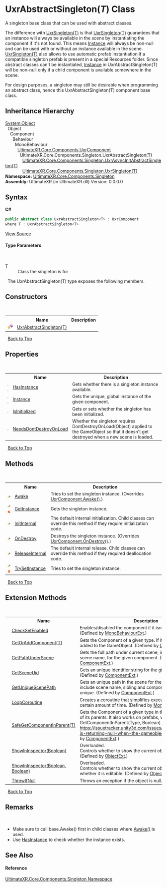 # UxrAbstractSingleton(*T*) Class
 


A singleton base class that can be used with abstract classes.

The difference with <a href="T_UltimateXR_Core_Components_Singleton_UxrSingleton_1">UxrSingleton(T)</a> is that <a href="T_UltimateXR_Core_Components_Singleton_UxrSingleton_1">UxrSingleton(T)</a> guarantees that an instance will always be available in the scene by instantiating the component if it's not found. This means <a href="P_UltimateXR_Core_Components_Singleton_UxrSingleton_1_Instance">Instance</a> will always be non-null and can be used with or without an instance available in the scene. <a href="T_UltimateXR_Core_Components_Singleton_UxrSingleton_1">UxrSingleton(T)</a> also allows to use automatic prefab instantiation if a compatible singleton prefab is present in a special Resources folder. Since abstract classes can't be instantiated, <a href="P_UltimateXR_Core_Components_Singleton_UxrAbstractSingleton_1_Instance">Instance</a> in UxrAbstractSingleton(T) will be non-null only if a child component is available somewhere in the scene.

For design purposes, a singleton may still be desirable when programming an abstract class, hence this UxrAbstractSingleton(T) component base class.



## Inheritance Hierarchy
<a href="https://docs.microsoft.com/dotnet/api/system.object" target="_blank" rel="noopener noreferrer">System.Object</a><br />&nbsp;&nbsp;Object<br />&nbsp;&nbsp;&nbsp;&nbsp;Component<br />&nbsp;&nbsp;&nbsp;&nbsp;&nbsp;&nbsp;Behaviour<br />&nbsp;&nbsp;&nbsp;&nbsp;&nbsp;&nbsp;&nbsp;&nbsp;MonoBehaviour<br />&nbsp;&nbsp;&nbsp;&nbsp;&nbsp;&nbsp;&nbsp;&nbsp;&nbsp;&nbsp;<a href="T_UltimateXR_Core_Components_UxrComponent">UltimateXR.Core.Components.UxrComponent</a><br />&nbsp;&nbsp;&nbsp;&nbsp;&nbsp;&nbsp;&nbsp;&nbsp;&nbsp;&nbsp;&nbsp;&nbsp;UltimateXR.Core.Components.Singleton.UxrAbstractSingleton(T)<br />&nbsp;&nbsp;&nbsp;&nbsp;&nbsp;&nbsp;&nbsp;&nbsp;&nbsp;&nbsp;&nbsp;&nbsp;&nbsp;&nbsp;<a href="T_UltimateXR_Core_Components_Singleton_UxrAsyncInitAbstractSingleton_1">UltimateXR.Core.Components.Singleton.UxrAsyncInitAbstractSingleton(T)</a><br />&nbsp;&nbsp;&nbsp;&nbsp;&nbsp;&nbsp;&nbsp;&nbsp;&nbsp;&nbsp;&nbsp;&nbsp;&nbsp;&nbsp;<a href="T_UltimateXR_Core_Components_Singleton_UxrSingleton_1">UltimateXR.Core.Components.Singleton.UxrSingleton(T)</a><br />
**Namespace:**&nbsp;<a href="N_UltimateXR_Core_Components_Singleton">UltimateXR.Core.Components.Singleton</a><br />**Assembly:**&nbsp;UltimateXR (in UltimateXR.dll) Version: 0.0.0.0

## Syntax

**C#**<br />
``` C#
public abstract class UxrAbstractSingleton<T> : UxrComponent
where T : UxrAbstractSingleton<T>

```

<a href="UltimateXR/Scripts/Core/Components/Singleton/UxrAbstractSingleton.cs" rel="noopener noreferrer" title="View the source code">View Source</a><br />

#### Type Parameters
&nbsp;<dl><dt>T</dt><dd>Class the singleton is for</dd></dl>&nbsp;
The UxrAbstractSingleton(T) type exposes the following members.


## Constructors
&nbsp;<table><tr><th></th><th>Name</th><th>Description</th></tr><tr><td>![Protected method](media/protmethod.gif "Protected method")</td><td><a href="M_UltimateXR_Core_Components_Singleton_UxrAbstractSingleton_1__ctor">UxrAbstractSingleton(T)</a></td><td /></tr></table>&nbsp;
<a href="#uxrabstractsingleton(*t*)-class">Back to Top</a>

## Properties
&nbsp;<table><tr><th></th><th>Name</th><th>Description</th></tr><tr><td>![Public property](media/pubproperty.gif "Public property")![Static member](media/static.gif "Static member")</td><td><a href="P_UltimateXR_Core_Components_Singleton_UxrAbstractSingleton_1_HasInstance">HasInstance</a></td><td>
Gets whether there is a singleton instance available.</td></tr><tr><td>![Public property](media/pubproperty.gif "Public property")![Static member](media/static.gif "Static member")</td><td><a href="P_UltimateXR_Core_Components_Singleton_UxrAbstractSingleton_1_Instance">Instance</a></td><td>
Gets the unique, global instance of the given component.</td></tr><tr><td>![Public property](media/pubproperty.gif "Public property")</td><td><a href="P_UltimateXR_Core_Components_Singleton_UxrAbstractSingleton_1_IsInitialized">IsInitialized</a></td><td>
Gets or sets whether the singleton has been initialized.</td></tr><tr><td>![Protected property](media/protproperty.gif "Protected property")</td><td><a href="P_UltimateXR_Core_Components_Singleton_UxrAbstractSingleton_1_NeedsDontDestroyOnLoad">NeedsDontDestroyOnLoad</a></td><td>
Whether the singleton requires DontDestroyOnLoad(Object) applied to the GameObject so that it doesn't get destroyed when a new scene is loaded.</td></tr></table>&nbsp;
<a href="#uxrabstractsingleton(*t*)-class">Back to Top</a>

## Methods
&nbsp;<table><tr><th></th><th>Name</th><th>Description</th></tr><tr><td>![Protected method](media/protmethod.gif "Protected method")</td><td><a href="M_UltimateXR_Core_Components_Singleton_UxrAbstractSingleton_1_Awake">Awake</a></td><td>
Tries to set the singleton instance.
 (Overrides <a href="M_UltimateXR_Core_Components_UxrComponent_Awake">UxrComponent.Awake()</a>.)</td></tr><tr><td>![Protected method](media/protmethod.gif "Protected method")![Static member](media/static.gif "Static member")</td><td><a href="M_UltimateXR_Core_Components_Singleton_UxrAbstractSingleton_1_GetInstance">GetInstance</a></td><td>
Gets the singleton instance.</td></tr><tr><td>![Protected method](media/protmethod.gif "Protected method")</td><td><a href="M_UltimateXR_Core_Components_Singleton_UxrAbstractSingleton_1_InitInternal">InitInternal</a></td><td>
The default internal initialization. Child classes can override this method if they require initialization code.</td></tr><tr><td>![Protected method](media/protmethod.gif "Protected method")</td><td><a href="M_UltimateXR_Core_Components_Singleton_UxrAbstractSingleton_1_OnDestroy">OnDestroy</a></td><td>
Destroys the singleton instance.
 (Overrides <a href="M_UltimateXR_Core_Components_UxrComponent_OnDestroy">UxrComponent.OnDestroy()</a>.)</td></tr><tr><td>![Protected method](media/protmethod.gif "Protected method")</td><td><a href="M_UltimateXR_Core_Components_Singleton_UxrAbstractSingleton_1_ReleaseInternal">ReleaseInternal</a></td><td>
The default internal release. Child classes can override this method if they required deallocation code.</td></tr><tr><td>![Protected method](media/protmethod.gif "Protected method")![Static member](media/static.gif "Static member")</td><td><a href="M_UltimateXR_Core_Components_Singleton_UxrAbstractSingleton_1_TrySetInstance">TrySetInstance</a></td><td>
Tries to set the singleton instance.</td></tr></table>&nbsp;
<a href="#uxrabstractsingleton(*t*)-class">Back to Top</a>

## Extension Methods
&nbsp;<table><tr><th></th><th>Name</th><th>Description</th></tr><tr><td>![Public Extension Method](media/pubextension.gif "Public Extension Method")</td><td><a href="M_UltimateXR_Extensions_Unity_MonoBehaviourExt_CheckSetEnabled">CheckSetEnabled</a></td><td>
Enables/disabled the component if it isn't enabled already.
 (Defined by <a href="T_UltimateXR_Extensions_Unity_MonoBehaviourExt">MonoBehaviourExt</a>.)</td></tr><tr><td>![Public Extension Method](media/pubextension.gif "Public Extension Method")</td><td><a href="M_UltimateXR_Extensions_Unity_ComponentExt_GetOrAddComponent__1">GetOrAddComponent(T)</a></td><td>
Gets the Component of a given type. If it doesn't exist, it is added to the GameObject.
 (Defined by <a href="T_UltimateXR_Extensions_Unity_ComponentExt">ComponentExt</a>.)</td></tr><tr><td>![Public Extension Method](media/pubextension.gif "Public Extension Method")</td><td><a href="M_UltimateXR_Extensions_Unity_ComponentExt_GetPathUnderScene">GetPathUnderScene</a></td><td>
Gets the full path under current scene, including all parents, but scene name, for the given component.
 (Defined by <a href="T_UltimateXR_Extensions_Unity_ComponentExt">ComponentExt</a>.)</td></tr><tr><td>![Public Extension Method](media/pubextension.gif "Public Extension Method")</td><td><a href="M_UltimateXR_Extensions_Unity_ComponentExt_GetSceneUid">GetSceneUid</a></td><td>
Gets an unique identifier string for the given component.
 (Defined by <a href="T_UltimateXR_Extensions_Unity_ComponentExt">ComponentExt</a>.)</td></tr><tr><td>![Public Extension Method](media/pubextension.gif "Public Extension Method")</td><td><a href="M_UltimateXR_Extensions_Unity_ComponentExt_GetUniqueScenePath">GetUniqueScenePath</a></td><td>
Gets an unique path in the scene for the given component. It will include scene name, sibling and component indices to make it unique.
 (Defined by <a href="T_UltimateXR_Extensions_Unity_ComponentExt">ComponentExt</a>.)</td></tr><tr><td>![Public Extension Method](media/pubextension.gif "Public Extension Method")</td><td><a href="M_UltimateXR_Extensions_Unity_MonoBehaviourExt_LoopCoroutine">LoopCoroutine</a></td><td>
Creates a coroutine that simplifies executing a loop during a certain amount of time.
 (Defined by <a href="T_UltimateXR_Extensions_Unity_MonoBehaviourExt">MonoBehaviourExt</a>.)</td></tr><tr><td>![Public Extension Method](media/pubextension.gif "Public Extension Method")</td><td><a href="M_UltimateXR_Extensions_Unity_ComponentExt_SafeGetComponentInParent__1">SafeGetComponentInParent(T)</a></td><td>
Gets the Component of a given type in the GameObject or any of its parents. It also works on prefabs, where regular GetComponentInParent(Type, Boolean) will not work: https://issuetracker.unity3d.com/issues/getcomponentinparent-is-returning-null-when-the-gameobject-is-a-prefab
 (Defined by <a href="T_UltimateXR_Extensions_Unity_ComponentExt">ComponentExt</a>.)</td></tr><tr><td>![Public Extension Method](media/pubextension.gif "Public Extension Method")</td><td><a href="M_UltimateXR_Extensions_Unity_ObjectExt_ShowInInspector">ShowInInspector(Boolean)</a></td><td>Overloaded.  
Controls whether to show the current object in the inspector.
 (Defined by <a href="T_UltimateXR_Extensions_Unity_ObjectExt">ObjectExt</a>.)</td></tr><tr><td>![Public Extension Method](media/pubextension.gif "Public Extension Method")</td><td><a href="M_UltimateXR_Extensions_Unity_ObjectExt_ShowInInspector_1">ShowInInspector(Boolean, Boolean)</a></td><td>Overloaded.  
Controls whether to show the current object in the inspector and whether it is editable.
 (Defined by <a href="T_UltimateXR_Extensions_Unity_ObjectExt">ObjectExt</a>.)</td></tr><tr><td>![Public Extension Method](media/pubextension.gif "Public Extension Method")</td><td><a href="M_UltimateXR_Extensions_System_ObjectExt_ThrowIfNull">ThrowIfNull</a></td><td>
Throws an exception if the object is null.
 (Defined by <a href="T_UltimateXR_Extensions_System_ObjectExt">ObjectExt</a>.)</td></tr></table>&nbsp;
<a href="#uxrabstractsingleton(*t*)-class">Back to Top</a>

## Remarks
&nbsp;<ul><li>Make sure to call base.Awake() first in child classes where <a href="M_UltimateXR_Core_Components_Singleton_UxrAbstractSingleton_1_Awake">Awake()</a> is used.</li><li>Use <a href="P_UltimateXR_Core_Components_Singleton_UxrAbstractSingleton_1_HasInstance">HasInstance</a> to check whether the instance exists.</li></ul>

## See Also


#### Reference
<a href="N_UltimateXR_Core_Components_Singleton">UltimateXR.Core.Components.Singleton Namespace</a><br />